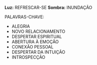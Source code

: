 **Luz:** REFRESCAR-SE
**Sombra:** INUNDAÇÃO

PALAVRAS-CHAVE:
- ALEGRIA
- NOVO RELACIONAMENTO
- DESPERTAR ESPIRITUAL
- ABERTURA À EMOÇÃO
- CONEXÃO PESSOAL
- DESPERTAR DA INTUIÇÃO
- INTROSPECÇÃO